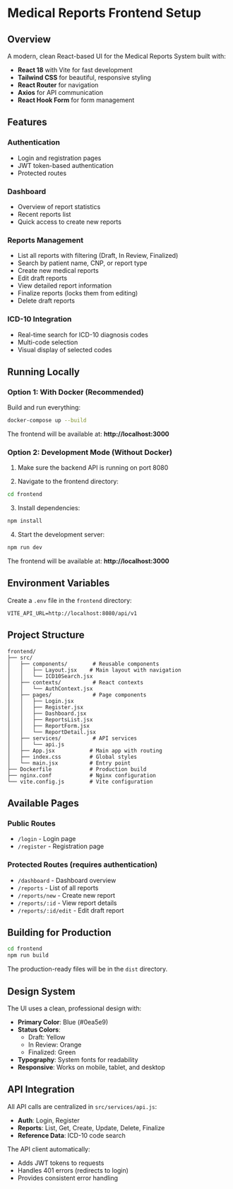 # Medical Reports Frontend Setup

## Overview

A modern, clean React-based UI for the Medical Reports System built with:
- **React 18** with Vite for fast development
- **Tailwind CSS** for beautiful, responsive styling
- **React Router** for navigation
- **Axios** for API communication
- **React Hook Form** for form management

## Features

### Authentication
- Login and registration pages
- JWT token-based authentication
- Protected routes

### Dashboard
- Overview of report statistics
- Recent reports list
- Quick access to create new reports

### Reports Management
- List all reports with filtering (Draft, In Review, Finalized)
- Search by patient name, CNP, or report type
- Create new medical reports
- Edit draft reports
- View detailed report information
- Finalize reports (locks them from editing)
- Delete draft reports

### ICD-10 Integration
- Real-time search for ICD-10 diagnosis codes
- Multi-code selection
- Visual display of selected codes

## Running Locally

### Option 1: With Docker (Recommended)

Build and run everything:
```bash
docker-compose up --build
```

The frontend will be available at: **http://localhost:3000**

### Option 2: Development Mode (Without Docker)

1. Make sure the backend API is running on port 8080

2. Navigate to the frontend directory:
```bash
cd frontend
```

3. Install dependencies:
```bash
npm install
```

4. Start the development server:
```bash
npm run dev
```

The frontend will be available at: **http://localhost:3000**

## Environment Variables

Create a `.env` file in the `frontend` directory:

```env
VITE_API_URL=http://localhost:8080/api/v1
```

## Project Structure

```
frontend/
├── src/
│   ├── components/        # Reusable components
│   │   ├── Layout.jsx    # Main layout with navigation
│   │   └── ICD10Search.jsx
│   ├── contexts/          # React contexts
│   │   └── AuthContext.jsx
│   ├── pages/             # Page components
│   │   ├── Login.jsx
│   │   ├── Register.jsx
│   │   ├── Dashboard.jsx
│   │   ├── ReportsList.jsx
│   │   ├── ReportForm.jsx
│   │   └── ReportDetail.jsx
│   ├── services/          # API services
│   │   └── api.js
│   ├── App.jsx           # Main app with routing
│   ├── index.css         # Global styles
│   └── main.jsx          # Entry point
├── Dockerfile            # Production build
├── nginx.conf            # Nginx configuration
└── vite.config.js        # Vite configuration
```

## Available Pages

### Public Routes
- `/login` - Login page
- `/register` - Registration page

### Protected Routes (requires authentication)
- `/dashboard` - Dashboard overview
- `/reports` - List of all reports
- `/reports/new` - Create new report
- `/reports/:id` - View report details
- `/reports/:id/edit` - Edit draft report

## Building for Production

```bash
cd frontend
npm run build
```

The production-ready files will be in the `dist` directory.

## Design System

The UI uses a clean, professional design with:
- **Primary Color**: Blue (#0ea5e9)
- **Status Colors**:
  - Draft: Yellow
  - In Review: Orange
  - Finalized: Green
- **Typography**: System fonts for readability
- **Responsive**: Works on mobile, tablet, and desktop

## API Integration

All API calls are centralized in `src/services/api.js`:

- **Auth**: Login, Register
- **Reports**: List, Get, Create, Update, Delete, Finalize
- **Reference Data**: ICD-10 code search

The API client automatically:
- Adds JWT tokens to requests
- Handles 401 errors (redirects to login)
- Provides consistent error handling
